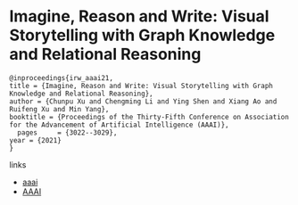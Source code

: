 # Imagine, Reason and Write: Visual Storytelling with Graph Knowledge and Relational Reasoning

```
@inproceedings{irw_aaai21,
title = {Imagine, Reason and Write: Visual Storytelling with Graph Knowledge and Relational Reasoning},
author = {Chunpu Xu and Chengming Li and Ying Shen and Xiang Ao and Ruifeng Xu and Min Yang},
booktitle = {Proceedings of the Thirty-Fifth Conference on Association for the Advancement of Artificial Intelligence (AAAI)},
  pages	    = {3022--3029},
year = {2021}
}
```

links
- [aaai](https://www.aaai.org/AAAI21Papers/AAAI-3382.XuC.pdf)
- [AAAI](https://ojs.aaai.org/index.php/AAAI/article/view/16410)